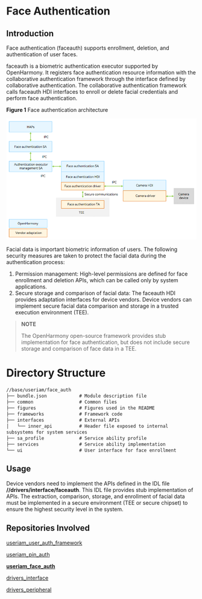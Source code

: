 # Face Authentication

## Introduction

Face authentication (faceauth) supports enrollment, deletion, and authentication of user faces.

faceauth is a biometric authentication executor supported by OpenHarmony. It registers face authentication resource information with the collaborative authentication framework through the interface defined by collaborative authentication. The collaborative authentication framework calls faceauth HDI interfaces to enroll or delete facial credentials and perform face authentication.

**Figure 1** Face authentication architecture

![](figures/faceauth_architecture.png)

Facial data is important biometric information of users. The following security measures are taken to protect the facial data during the authentication process:

1. Permission management: High-level permissions are defined for face enrollment and deletion APIs, which can be called only by system applications.
1. Secure storage and comparison of facial data: The faceauth HDI provides adaptation interfaces for device vendors. Device vendors can implement secure facial data comparison and storage in a trusted execution environment (TEE). 

> **NOTE**
>
>  The OpenHarmony open-source framework provides stub implementation for face authentication, but does not include secure storage and comparison of face data in a TEE.

# Directory Structure

```
//base/useriam/face_auth
├── bundle.json            # Module description file
├── common                 # Common files
├── figures                # Figures used in the README
├── frameworks             # Framework code
├── interfaces             # External APIs
│   └── inner_api          # Header file exposed to internal subsystems for system services
├── sa_profile             # Service ability profile 
├── services               # Service ability implementation
└── ui                     # User interface for face enrollment
```

## Usage

Device vendors need to implement the APIs defined in the IDL file **//drivers/interface/faceauth**. This IDL file provides stub implementation of APIs. The extraction, comparison, storage, and enrollment of facial data must be implemented in a secure environment (TEE or secure chipset) to ensure the highest security level in the system.

## Repositories Involved

[useriam_user_auth_framework](https://gitee.com/openharmony/useriam_user_auth_framework)

[useriam_pin_auth](https://gitee.com/openharmony/useriam_pin_auth)

**[useriam_face_auth](https://gitee.com/openharmony/useriam_face_auth)**

[drivers_interface](https://gitee.com/openharmony/drivers_interface)

[drivers_peripheral](https://gitee.com/openharmony/drivers_peripheral)
